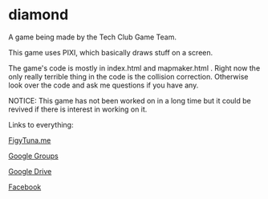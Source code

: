 diamond
=======

A game being made by the Tech Club Game Team.

This game uses PIXI, which basically draws stuff on a screen.

The game's code is mostly in index.html and mapmaker.html .
Right now the only really terrible thing in the code is the collision correction.
Otherwise look over the code and ask me questions if you have any.

NOTICE:
This game has not been worked on in a long time but it could be revived if there is interest in working on it.

Links to everything:

[FigyTuna.me](http://www.figytuna.me)

[Google Groups](https://groups.google.com/forum/#!forum/tech-club-game-team)

[Google Drive](https://drive.google.com/folderview?id=0B_ImRSKlJ1p1TUhVbUwtZ2E0d3M&usp=sharing&usp=sharing&urp=http://figytuna.me/#)

[Facebook](https://www.facebook.com/techclubgameteam)